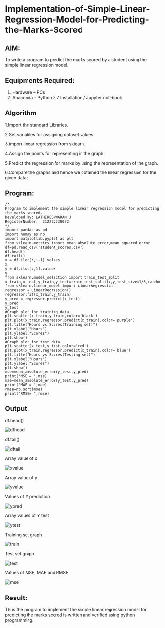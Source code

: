 # Implementation-of-Simple-Linear-Regression-Model-for-Predicting-the-Marks-Scored

## AIM:
To write a program to predict the marks scored by a student using the simple linear regression model.

## Equipments Required:
1. Hardware – PCs
2. Anaconda – Python 3.7 Installation / Jupyter notebook

## Algorithm
1.Import the standard Libraries.

2.Set variables for assigning dataset values.

3.Import linear regression from sklearn.

4.Assign the points for representing in the graph.

5.Predict the regression for marks by using the representation of the graph.

6.Compare the graphs and hence we obtained the linear regression for the given datas.

## Program:
```
/*
Program to implement the simple linear regression model for predicting the marks scored.
Developed by: LATHIKESHWARAN J  
RegisterNumber:  212222230072
*/
import pandas as pd
import numpy as np
import matplotlib.pyplot as plt
from sklearn.metrics import mean_absolute_error,mean_squared_error
df=pd.read_csv('student_scores.csv')
df.head()
df.tail()
x = df.iloc[:,:-1].values
x
y = df.iloc[:,1].values
y
from sklearn.model_selection import train_test_split
x_train,x_test,y_train,y_test=train_test_split(x,y,test_size=1/3,random_state=0)
from sklearn.linear_model import LinearRegression
regressor = LinearRegression()
regressor.fit(x_train,y_train)
y_pred = regressor.predict(x_test)
y_pred
y_test
#Graph plot for training data
plt.scatter(x_train,y_train,color='black')
plt.plot(x_train,regressor.predict(x_train),color='purple')
plt.title("Hours vs Scores(Training set)")
plt.xlabel("Hours")
plt.ylabel("Scores")
plt.show()
#Graph plot for test data
plt.scatter(x_test,y_test,color='red')
plt.plot(x_train,regressor.predict(x_train),color='blue')
plt.title("Hours vs Scores(Testing set)")
plt.xlabel("Hours")
plt.ylabel("Scores")
plt.show()
mse=mean_absolute_error(y_test,y_pred)
print('MSE = ',mse)
mae=mean_absolute_error(y_test,y_pred)
print('MAE = ',mae)
rmse=np.sqrt(mse)
print("RMSE= ",rmse)
```

## Output:

df.head()

![dfhead](https://user-images.githubusercontent.com/119393556/229976934-4d91a199-2a70-471e-ac2e-4f8652d84ea0.png)

df.tail()

![dftail](https://user-images.githubusercontent.com/119393556/229977042-8d6def67-5a4f-4662-8b58-9a90043ba4d8.png)

Array value of x

![xvalue](https://user-images.githubusercontent.com/119393556/229977127-908872b4-8375-4395-90f3-b9419455531f.png)

Array value of y

![yvalue](https://user-images.githubusercontent.com/119393556/229977197-3fb65de1-147b-48ab-b733-8d5f5fb95917.png)

Values of Y prediction

![ypred](https://user-images.githubusercontent.com/119393556/229977255-591059fe-5038-4752-a766-9bfe0ba8dfd6.png)

Array values of Y test

![ytest](https://user-images.githubusercontent.com/119393556/229977342-82be44e2-d510-4a85-8299-2b9ff562cfc9.png)

Training set graph

![train](https://user-images.githubusercontent.com/119393556/229977463-14f46551-c268-4c59-b3d3-3147b58864bb.png)

Test set graph

![test](https://user-images.githubusercontent.com/119393556/229977527-9e409d07-690a-4a61-86e9-3a17fa029aa4.png)

Values of MSE, MAE and RMSE

![mse](https://user-images.githubusercontent.com/119393556/229977591-53620b05-1dbf-40c5-a0dc-61dfa1c6a648.png)

## Result:
Thus the program to implement the simple linear regression model for predicting the marks scored is written and verified using python programming.
